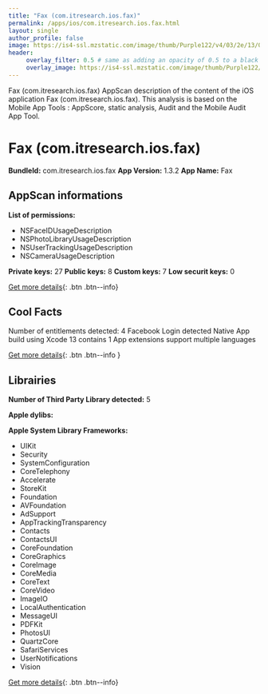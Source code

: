 ```yaml
---
title: "Fax (com.itresearch.ios.fax)"
permalink: /apps/ios/com.itresearch.ios.fax.html
layout: single
author_profile: false
image: https://is4-ssl.mzstatic.com/image/thumb/Purple122/v4/03/2e/13/032e13b3-65d5-74f7-2e09-96081a6acd2f/AppIcon-1x_U007emarketing-0-10-0-85-220.png/512x512bb.jpg
header: 
     overlay_filter: 0.5 # same as adding an opacity of 0.5 to a black background
     overlay_image: https://is4-ssl.mzstatic.com/image/thumb/Purple122/v4/03/2e/13/032e13b3-65d5-74f7-2e09-96081a6acd2f/AppIcon-1x_U007emarketing-0-10-0-85-220.png/512x512bb.jpg
---
```

Fax (com.itresearch.ios.fax) AppScan description of the content of the iOS application Fax (com.itresearch.ios.fax). This analysis is based on the Mobile App Tools : AppScore, static analysis, Audit and the Mobile Audit App Tool.

# Fax (com.itresearch.ios.fax)

**BundleId:** com.itresearch.ios.fax
**App Version:** 1.3.2
**App Name:** Fax


## AppScan informations 

**List of permissions:** 
- NSFaceIDUsageDescription
- NSPhotoLibraryUsageDescription
- NSUserTrackingUsageDescription
- NSCameraUsageDescription
  
  
**Private keys:** 27
**Public keys:** 8
**Custom keys:** 7
**Low securit keys:** 0
  
[Get more details](/pricing.html){: .btn .btn--info}

## Cool Facts

Number of entitlements detected: 4
Facebook Login detected
Native App
build using Xcode 13
contains 1 App extensions
support multiple languages
  
[Get more details](/pricing.html){: .btn .btn--info }

## Librairies 
**Number of Third Party Library detected:** 5


**Apple dylibs:**


**Apple System Library Frameworks:**
- UIKit
- Security
- SystemConfiguration
- CoreTelephony
- Accelerate
- StoreKit
- Foundation
- AVFoundation
- AdSupport
- AppTrackingTransparency
- Contacts
- ContactsUI
- CoreFoundation
- CoreGraphics
- CoreImage
- CoreMedia
- CoreText
- CoreVideo
- ImageIO
- LocalAuthentication
- MessageUI
- PDFKit
- PhotosUI
- QuartzCore
- SafariServices
- UserNotifications
- Vision


  
[Get more details](/pricing.html){: .btn .btn--info}

